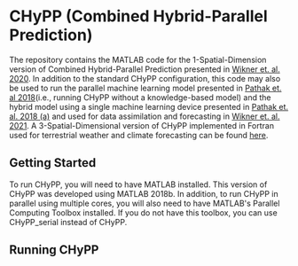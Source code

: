 # CHyPP (Combined Hybrid-Parallel Prediction)
The repository contains the MATLAB code for the 1-Spatial-Dimension version of Combined Hybrid-Parallel Prediction presented in [Wikner et. al. 2020](https://doi.org/10.1063/5.0005541). In addition to the standard CHyPP configuration, this code may also be used to run the parallel machine learning model presented in [Pathak et. al 2018](https://doi.org/10.1103/PhysRevLett.120.024102)(i.e., running CHyPP without a knowledge-based model) and the hybrid model using a single machine learning device presented in [Pathak et. al. 2018 (a)](https://doi.org/10.1063/1.5028373) and used for data assimilation and forecasting in [Wikner et. al. 2021](https://doi.org/10.1063/5.0048050). A 3-Spatial-Dimensional version of CHyPP implemented in Fortran used for terrestrial weather and climate forecasting can be found [here](https://github.com/Arcomano1234/SPEEDY-ML).

## Getting Started
To run CHyPP, you will need to have MATLAB installed. This version of CHyPP was developed using MATLAB 2018b. In addition, to run CHyPP in parallel using multiple cores, you will also need to have MATLAB's Parallel Computing Toolbox installed. If you do not have this toolbox, you can use CHyPP_serial instead of CHyPP.

## Running CHyPP
